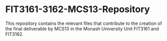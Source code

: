 # FIT3161-3162-MCS13-Repository
This repository contains the relevant files that contribute to the creation of the final deliverable by MCS13 in the Monash University Unit FIT3161 and FIT3162. 
